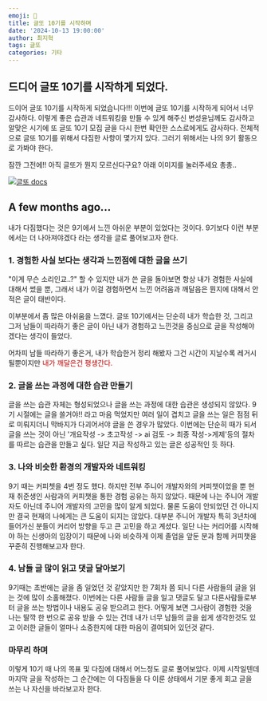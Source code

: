 ```yaml
---
emoji: 📝
title: 글또 10기를 시작하며
date: '2024-10-13 19:00:00'
author: 최지혁
tags: 글또 
categories: 기타
---
```


## 드디어 글또 10기를 시작하게 되었다.
드이어 글또 10기를 시작하게 되었습니다!!! 이번에 글또 10기를 시작하게 되어서 너무 감사하다. 이렇게 좋은 습관과 네트워킹을 만들 수 있게 해주신 변성윤님께도 감사하고 알맞은 시기에 또 글또 10기 모집 글을 다시 한번 확인한 스스로에게도 감사하다. 전체적으로 글또 10기를 위해서 다짐한 사항이 몇가지 있다. 그러기 위해서는 나의 9기 활동으로 가봐야 한다.

잠깐 그전에!! 아직 글또가 뭔지 모르신다구요? 아래 이미지를 눌러주세요 총총..

[![글또 docs](https://1drv.ms/i/c/9ded56be8cf81c92/IQQBDtYAucvMR6nOl5cwNcOsAZgj4-YikFsbjJNsENGA7Ag?width=256&height=252)](https://geultto.github.io/)


## A few months ago...
내가 다짐했다는 것은 9기에서 느낀 아쉬운 부분이 있었다는 것이다. 9기보다 이런 부분에서는 더 나아져야겠다 라는 생각을 글로 풀어보고자 한다.

### 1. 경험한 사실 보다는 생각과 느낀점에 대한 글을 쓰기 
"이게 무슨 소리인교..?" 할 수 있지만 내가 쓴 글을 돌아보면 항상 내가 경험한 사실에 대해서 썼을 뿐, 그래서 내가 이걸 경험하면서 느낀 어려움과 깨달음은 뭔지에 대해서 안 적은 글이 태반이다. 

이부분에서 좀 많은 아쉬움을 느꼈다. 글또 10기에서는 단순히 내가 학습한 것, 그리고 그저 남들이 따라하기 좋은 글이 아닌 내가 경험하고 느낀것을 중심으로 글을 작성해야겠다는 생각이 들었다. 

어차피 남들 따라하기 좋은거, 내가 학습한거 정리 해봤자 그건 시간이 지날수록 레거시 될뿐이지만 <font color="#c00000">내가 깨달은건 평생간다.</font>

### 2. 글을 쓰는 과정에 대한 습관 만들기
글을 쓰는 습관 자체는 형성되었으나 글을 쓰는 과정에 대한 습관은 생성되지 않았다. 9기 시절에는 글을 쓸거야!! 라고 마음 먹었지만 여러 일이 겹치고 글을 쓰는 일은 점점 뒤로 미뤄지더니 막바지가 다괴어서야 글을 쓴 경우가 많았다. 이번에는 단순히 때가 되서 글을 쓰는 것이 아닌 '개요작성 -> 초고작성 -> ai 검토 -> 최종 작성->게제'등의 절차를 따르는 습관을 만들고 싶다. 일단 지금 작성하고 있는 글은 성공적인 듯 하다.

### 3. 나와 비슷한 환경의 개발자와 네트워킹
9기 때는 커피쳇을 4번 정도 했다. 하지만 전부 주니어 개발자와의 커피챗이었을 뿐 현재 취준생인 사람과의 커피챗을 통한 경험 공유는 하지 않았다. 때문에 나는 주니어 개발자도 아닌데 주니어 개발자의 고민을 많이 알게 되었다. 물론 도움이 안되었던 건 아니지만 결국 현재의 나에게는 큰 도움이 되지는 않았다. 대부분 주니어 개발자 특히 3년차에 들어가신 분들이 커리어 방향을 두고 큰 고민을 하고 계셨다. 일단 나는 커리어를 시작해야 하는 신생아의 입장이기 때문에 나와 비슷하게 이제 졸업을 앞둔 분과 함께 커피챗을 꾸준히 진행해보고자 한다.

### 4. 남들 글 많이 읽고 댓글 달아보기
9기때는 초반에는 글을 좀 일었던 것 같았지만 한 7회차 쯤 되니 다른 사람들의 글을 읽는 것에 많이 소홀해졌다. 이번에는 다른 사람들 글을 일고 댓글도 달고 다른사람들로부터 글을 쓰는 방법이나 내용도 공유 받으려고 한다. 어떻게 보면 그사람이 경험한 것을 나는 딸깍 한 번으로 공유 받을 수 있는 건데 내가 너무 남들의 글을 쉽게 생각한것도 있고 이러한 글들이 얼마나 소중한지에 대한 마음이 결여되어 있던것 같다. 

### 

### 마무리 하며
이렇게 10기 때 나의 목표 및 다짐에 대해서 어느정도 글로 풀어보았다. 이제 시작일텐데 마지막 글을 작성하는 그 순간에는 이 다짐들을 다 이룬 상태에서 기분 좋게 회고 글을 쓰는 나 자신을 바라보고자 한다.


